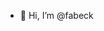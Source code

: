 - 👋 Hi, I’m @fabeck
<!---
fabeck4112/fabeck4112 is a ✨ special ✨ repository because its `README.md` (this file) appears on your GitHub profile.
You can click the Preview link to take a look at your changes.
--->

